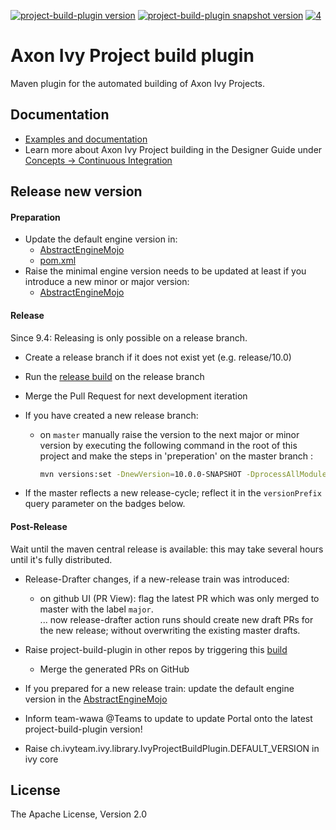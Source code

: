 [![project-build-plugin version][0]][1] [![project-build-plugin snapshot version][2]][3] [![4]][5]

# Axon Ivy Project build plugin

Maven plugin for the automated building of Axon Ivy Projects. 

## Documentation

- [Examples and documentation](https://axonivy.github.io/project-build-plugin)
- Learn more about Axon Ivy Project building in the Designer Guide under [Concepts -> Continuous Integration](https://developer.axonivy.com/doc/latest/designer-guide/how-to/continuous-integration.html#maven-build-plugin)

## Release new version

#### Preparation

- Update the default engine version in:
  - [AbstractEngineMojo](src/main/java/ch/ivyteam/ivy/maven/AbstractEngineMojo.java#L42)
  - [pom.xml](pom.xml#L483)
- Raise the minimal engine version needs to be updated at least if you introduce a new minor or major version:
  - [AbstractEngineMojo](src/main/java/ch/ivyteam/ivy/maven/AbstractEngineMojo.java#L41)

#### Release

Since 9.4: Releasing is only possible on a release branch.

- Create a release branch if it does not exist yet (e.g. release/10.0)

- Run the [release build](build/release/Jenkinsfile) on the release branch

- Merge the Pull Request for next development iteration

- If you have created a new release branch: 
  
  - on `master` manually raise the version to the next major or minor version by executing the following command in the root of this project and make the steps in 'preperation' on the master branch :
    
    ```bash
    mvn versions:set -DnewVersion=10.0.0-SNAPSHOT -DprocessAllModules -DgenerateBackupPoms=false
    ```

- If the master reflects a new release-cycle; reflect it in the `versionPrefix` query parameter on the badges below.

#### Post-Release

Wait until the maven central release is available: this may take several hours until it's fully distributed.

- Release-Drafter changes, if a new-release train was introduced:
  
  - on github UI (PR View):  flag the latest PR which was only merged to master with the label `major`.  
    ... now release-drafter action runs should create new draft PRs for the new release; without overwriting the existing master drafts.

- Raise project-build-plugin in other repos by triggering this [build](https://jenkins.ivyteam.io/view/jobs/job/github-repo-manager_raise-build-plugin-version/job/master/)
  
  - Merge the generated PRs on GitHub

- If you prepared for a new release train: update the default engine version in the [AbstractEngineMojo](src/main/java/ch/ivyteam/ivy/maven/AbstractEngineMojo.java#L42)

- Inform team-wawa @Teams to update to update Portal onto the latest project-build-plugin version!

- Raise ch.ivyteam.ivy.library.IvyProjectBuildPlugin.DEFAULT_VERSION in ivy core

## License

The Apache License, Version 2.0

[0]: https://img.shields.io/maven-metadata/v.svg?versionPrefix=12&label=central&logo=apachemaven&metadataUrl=https%3A%2F%2Frepo1.maven.org%2Fmaven2%2Fcom%2Faxonivy%2Fivy%2Fci%2Fproject-build-plugin%2Fmaven-metadata.xml
[1]: https://repo1.maven.org/maven2/com/axonivy/ivy/ci/project-build-plugin/
[2]: https://img.shields.io/maven-metadata/v?versionPrefix=13&label=dev&logo=sonatype&metadataUrl=https%3A%2F%2Foss.sonatype.org%2Fcontent%2Frepositories%2Fsnapshots%2Fcom%2Faxonivy%2Fivy%2Fci%2Fproject-build-plugin%2Fmaven-metadata.xml
[3]: https://oss.sonatype.org/content/repositories/snapshots/com/axonivy/ivy/ci/project-build-plugin/
[4]: https://img.shields.io/badge/-Documentation-blue
[5]: https://axonivy.github.io/project-build-plugin/release/
